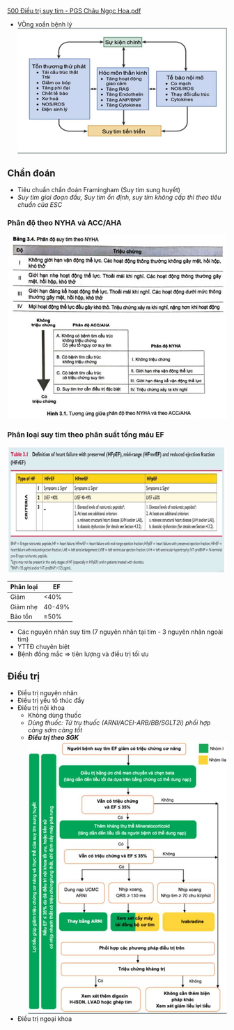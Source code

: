 [500 Điều trị suy tim - PGS Châu Ngọc Hoa.pdf](file:///D:/OneDrive%20-%20UMP/TOT%20NGHIEP/Noi%20tong%20quat/Trai%20TIM%20MACH/500%20%C4%90i%E1%BB%81u%20tr%E1%BB%8B%20suy%20tim%20-%20PGS%20Ch%C3%A2u%20Ng%E1%BB%8Dc%20Hoa.pdf)

- VÒng xoắn bệnh lý
![Buổi 7-Hệ Tim mạch (Nội)-1687360860097.jpeg](../../../../200%20Files/image/image/Bu%E1%BB%95i%207-H%E1%BB%87%20Tim%20m%E1%BA%A1ch%20(N%E1%BB%99i)-1687360860097.jpeg)
## Chẩn đoán
- Tiêu chuẩn chẩn đoán Framingham (Suy tim sung huyết)
- _Suy tim giai đoạn đầu, Suy tim ổn định, suy tim không cấp thì theo tiêu chuẩn của ESC_

### Phân độ theo NYHA và ACC/AHA
![Suy tim NYHA & ACC.jpeg](../../../../200%20Files/image/image/Suy%20tim%20NYHA%20&%20ACC.jpeg)
### Phân loại suy tim theo phân suất tống máu EF
![SUY TIM-1690357545945.jpeg](../../../../200%20Files/image/image/SUY%20TIM-1690357545945.jpeg)

| Phân loại | EF     |
| --------- | ------ |
| Giảm      | <40%   |
| Giảm nhẹ  | 40-49% |
| Bảo tồn   | ≥50%   | 


- Các nguyên nhân suy tim (7 nguyên nhân tại tim - 3 nguyên nhân ngoài tim)
- YTTĐ chuyên biệt
- Bệnh đồng mắc => tiên lượng và điều trị tối ưu
## Điều trị
- Điều trị nguyên nhân
- Điều trị yếu tố thúc đẩy
- Điều trị nội khoa
	- Không dùng thuốc
	- _Dùng thuốc: Tứ trụ thuốc (ARNI/ACEI-ARB/BB/SGLT2i) phối hợp càng sớm càng tốt_
	- **_Điều trị theo SGK_**
	![Buổi 7-Hệ Tim mạch (Nội)-1687360883150.jpeg](../../../../200%20Files/image/image/Bu%E1%BB%95i%207-H%E1%BB%87%20Tim%20m%E1%BA%A1ch%20(N%E1%BB%99i)-1687360883150.jpeg)
- Điều trị ngoại khoa